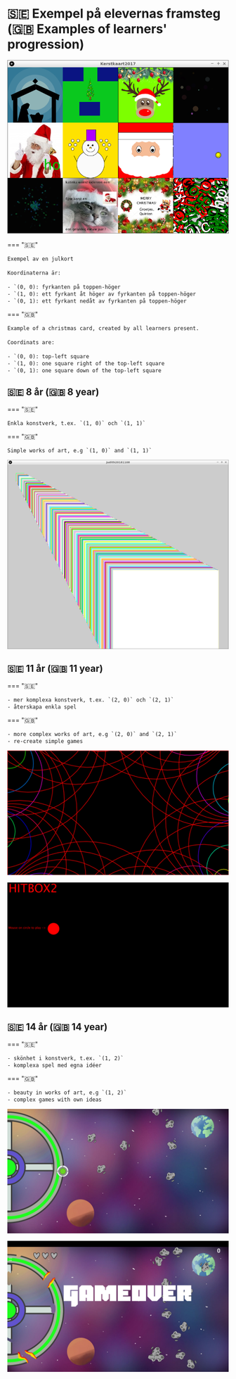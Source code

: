 # 🇸🇪 Exempel på elevernas framsteg (🇬🇧 Examples of learners' progression)

![](Kerstkaart2017.png)

=== "🇸🇪"

    Exempel av en julkort

    Koordinaterna är:

    - `(0, 0): fyrkanten på toppen-höger
    - `(1, 0): ett fyrkant åt höger av fyrkanten på toppen-höger
    - `(0, 1): ett fyrkant nedåt av fyrkanten på toppen-höger

=== "🇬🇧"

    Example of a christmas card, created by all learners present.

    Coordinats are:

    - `(0, 0): top-left square
    - `(1, 0): one square right of the top-left square
    - `(0, 1): one square down of the top-left square

## 🇸🇪 8 år (🇬🇧 8 year)

=== "🇸🇪"

    Enkla konstverk, t.ex. `(1, 0)` och `(1, 1)`

=== "🇬🇧"

    Simple works of art, e.g `(1, 0)` and `(1, 1)`

![](Judith20181108.png)

## 🇸🇪 11 år (🇬🇧 11 year)

=== "🇸🇪"

    - mer komplexa konstverk, t.ex. `(2, 0)` och `(2, 1)`
    - återskapa enkla spel

=== "🇬🇧"

    - more complex works of art, e.g `(2, 0)` and `(2, 1)`
    - re-create simple games

![](Mohammad20180902.png)

![](Jasper20181102_1.png)

## 🇸🇪 14 år (🇬🇧 14 year)

=== "🇸🇪"

    - skönhet i konstverk, t.ex. `(1, 2)`
    - komplexa spel med egna idéer

=== "🇬🇧"

    - beauty in works of art, e.g `(1, 2)`
    - complex games with own ideas

![](team_ufo_1.png)

![](team_ufo_2.png)
